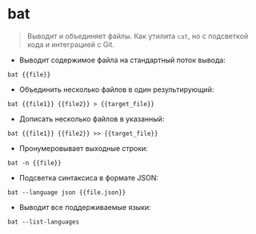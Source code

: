 # bat

> Выводит и объединяет файлы.
> Как утилита `cat`, но с подсветкой кода и интеграцией с Git.

- Выводит содержимое файла на стандартный поток вывода:

`bat {{file}}`

- Объединить несколько файлов в один результирующий:

`bat {{file1}} {{file2}} > {{target_file}}`

- Дописать несколько файлов в указанный:

`bat {{file1}} {{file2}} >> {{target_file}}`

- Пронумеровывает выходные строки:

`bat -n {{file}}`

- Подсветка синтаксиса в формате JSON:

`bat --language json {{file.json}}`

- Выводит все поддерживаемые языки:

`bat --list-languages`
